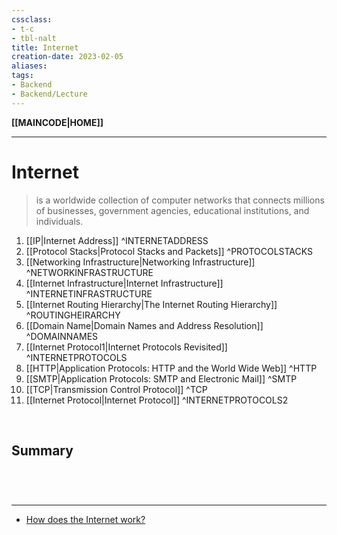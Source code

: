 ```yaml
---
cssclass:
- t-c
- tbl-nalt
title: Internet
creation-date: 2023-02-05
aliases:
tags:
- Backend
- Backend/Lecture
---
```

**[[MAINCODE|HOME]]**

---
# Internet
> is a worldwide collection of computer networks that connects millions of businesses, government agencies, educational institutions, and individuals.

1. [[IP|Internet Address]] ^INTERNETADDRESS
2. [[Protocol Stacks|Protocol Stacks and Packets]] ^PROTOCOLSTACKS
3. [[Networking Infrastructure|Networking Infrastructure]] ^NETWORKINFRASTRUCTURE
4. [[Internet Infrastructure|Internet Infrastructure]] ^INTERNETINFRASTRUCTURE
5. [[Internet Routing Hierarchy|The Internet Routing Hierarchy]] ^ROUTINGHEIRARCHY
6. [[Domain Name|Domain Names and Address Resolution]] ^DOMAINNAMES
7. [[Internet Protocol1|Internet Protocols Revisited]] ^INTERNETPROTOCOLS
8. [[HTTP|Application Protocols: HTTP and the World Wide Web]] ^HTTP
9. [[SMTP|Application Protocols: SMTP and Electronic Mail]] ^SMTP
10. [[TCP|Transmission Control Protocol]] ^TCP
11. [[Internet Protocol|Internet Protocol]] ^INTERNETPROTOCOLS2

<br>

## Summary


<br>

# 
---
- [How does the Internet work?](http://www.theshulers.com/whitepapers/internet_whitepaper/index.html)